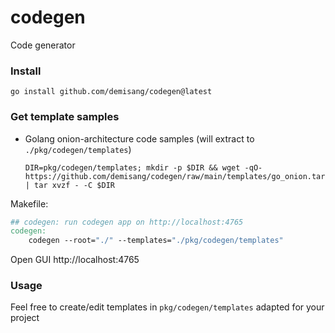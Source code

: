 # codegen

Code generator

### Install

```shell
go install github.com/demisang/codegen@latest
```

### Get template samples

* Golang onion-architecture code samples (will extract to `./pkg/codegen/templates`)
  ```shell
  DIR=pkg/codegen/templates; mkdir -p $DIR && wget -qO- https://github.com/demisang/codegen/raw/main/templates/go_onion.tar.gz | tar xvzf - -C $DIR
  ```

Makefile:

```makefile
## codegen: run codegen app on http://localhost:4765
codegen:
    codegen --root="./" --templates="./pkg/codegen/templates"
```

Open GUI http://localhost:4765

### Usage

Feel free to create/edit templates in `pkg/codegen/templates` adapted for your project
